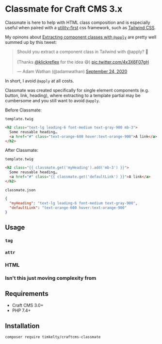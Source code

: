 # Classmate for Craft CMS 3.x

Classmate is here to help with HTML class composition and is especially useful when paired with a [utility-first](https://tailwindcss.com/docs/utility-first) css framework, such as [Tailwind CSS](http://tailwindcss.com/).

My opinons about [Extracting component classes with `@apply`](https://tailwindcss.com/docs/extracting-components#extracting-component-classes-with-apply) are pretty well summed up by this tweet:

<blockquote class="twitter-tweet"><p lang="en" dir="ltr">Should you extract a component class in Tailwind with @​apply? 🤔<br><br>(Thanks <a href="https://twitter.com/klickreflex?ref_src=twsrc%5Etfw">@klickreflex</a> for the idea 😅) <a href="https://t.co/4x3X6F07gH">pic.twitter.com/4x3X6F07gH</a></p>&mdash; Adam Wathan (@adamwathan) <a href="https://twitter.com/adamwathan/status/1308944904786268161?ref_src=twsrc%5Etfw">September 24, 2020</a></blockquote> <script async src="https://platform.twitter.com/widgets.js" charset="utf-8"></script>

In short, I avoid `@apply` at all costs.

Classmate was created specifically for single element components (e.g. button, link, heading), where extracting to a template partial may be cumbersome and you still want to avoid `@apply`.

Before Classmate:

`template.twig`

```html
<h2 class="text-lg leading-6 font-medium text-gray-900 mb-3">
  Some reusable heading…
  <a href="#" class="text-orange-600 hover:text-orange-900">A link</a>
</h2>
```

After Classmate:

`template.twig`

```html
<h2 class="{{ classmate.get('myHeading').add('mb-3') }}">
  Some reusable heading…
  <a href="#" class="{{ classmate.get('defaultLink') }}">A link</a>
</h2>
```

`classmate.json`

```json
{
  "myHeading": "text-lg leading-6 font-medium text-gray-900",
  "defaultLink": "text-orange-600 hover:text-orange-900"
}
```

## Usage

### `tag`

### `attr`

### HTML

### Isn't this just moving complexity from

## Requirements

- Craft CMS 3.0+
- PHP 7.4+

## Installation

```bash
composer require timkelty/craftcms-classmate
```
